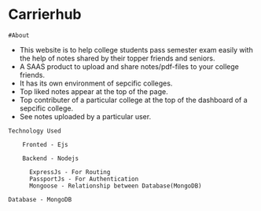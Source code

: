 # Carrierhub


    #About
    
   - This website is to help college students pass semester exam easily with the help of notes shared by their topper friends and seniors.
   - A SAAS product to upload and share notes/pdf-files to your college friends.
   - It has its own environment of sepcific colleges.
   - Top liked notes appear at the top of the page.
   - Top contributer of a particular college at the top of the dashboard of a sepcific college.
   - See notes uploaded by a particular user.



    Technology Used

        Fronted - Ejs

        Backend - Nodejs

          ExpressJs - For Routing
          PassportJs - For Authentication
          Mongoose - Relationship between Database(MongoDB)

    Database - MongoDB
